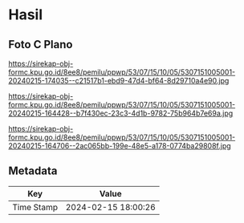 # Hasil

## Foto C Plano

https://sirekap-obj-formc.kpu.go.id/8ee8/pemilu/ppwp/53/07/15/10/05/5307151005001-20240215-174035--c21517b1-ebd9-47d4-bf64-8d29710a4e90.jpg

https://sirekap-obj-formc.kpu.go.id/8ee8/pemilu/ppwp/53/07/15/10/05/5307151005001-20240215-164428--b7f430ec-23c3-4d1b-9782-75b964b7e69a.jpg

https://sirekap-obj-formc.kpu.go.id/8ee8/pemilu/ppwp/53/07/15/10/05/5307151005001-20240215-164706--2ac065bb-199e-48e5-a178-0774ba29808f.jpg


## Metadata

| Key        | Value               |
| ---------- | ------------------- |
| Time Stamp | 2024-02-15 18:00:26 |



